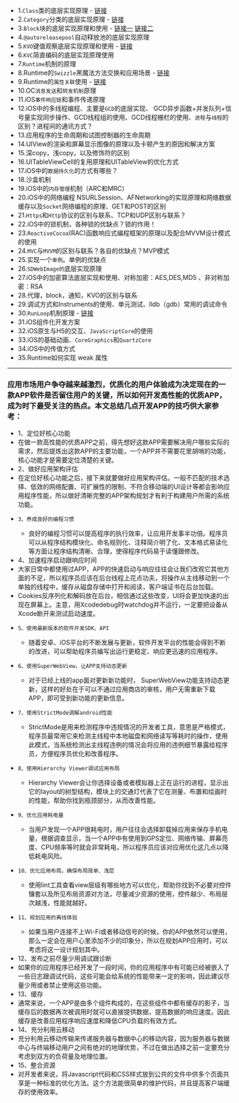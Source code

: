 - 1.`Class`类的底层实现原理 - [链接](https://www.jianshu.com/p/74db5638f34f)
- 2.``Category``分类的底层实现原理 - [链接](https://www.jianshu.com/p/fa66c8be42a2)
- 3.`Block`块的底层实现原理和使用 - [链接一](https://www.jianshu.com/p/c99f4974ddb5)  [链接二](https://www.jianshu.com/p/8865ff43f30e)
- 4.`@autoreleasepool`自动释放池的底层实现原理
- 5.`KVO`键值观察底层实现原理和使用 - [链接](https://www.jianshu.com/p/5477cf91bb32)
- 6.`KVC`简直编码的底层实现原理使用
- 7.`Runtime`机制的原理 
- 8.Runtime的`Swizzle`黑魔法方法交换和应用场景 - [链接](https://www.jianshu.com/p/8acdedf9c1af)
- 9.Runtime的`属性关联`使用 - [链接](https://www.jianshu.com/p/0f9b990e8b0a)
- 10.OC`消息发送`和`转发机制`原理
- 11.iOS`事件响应链`和事件传递原理
- 12.iOS中的多线程编程、主要是`GCD`的底层实现、 GCD异步函数+并发队列+信号量实现同步操作、GCD线程组的使用、GCD线程栅栏的使用、`进程`与`线程`的区别？进程间的通讯方式？
- 13.应用程序的生命周期和试图控制器的生命周期
- 14.UIView的渲染和屏幕显示图像的原理以及卡顿产生的原因和解决方案
- 15.深copy，浅copy，以及修饰符的区别
-  16.UITableViewCell的复用原理和UITableView的优化方式
-  17.iOS中的`数据持久化`的方式有哪些？
- 18.沙盒机制
- 19.iOS中的`内存管理`机制（ARC和MRC）
- 20.iOS中的网络编程 NSURLSession、AFNetworking的实现原理和网络数据缓存以及`Socket`网络编程的原理、GET和POST的区别
- 21.`Https`和`Http`协议的区别与联系、TCP和UDP区别与联系？
- 22.iOS中的锁机制，各种锁的优缺点？锁的作用！
- 23.`ReactiveCocoa`(RAC)函数响应式编程框架的原理以及配合MVVM设计模式的使用
- 24.`MVC`与`MVVM`的区别与联系？各自的优缺点？MVP模式
- 25.实现一个`单例`。单例的优缺点
- 26.`SDWebImage的`底层实现原理
- 27.iOS中的加密算法底层实现和使用、对称加密：AES,DES,MD5  、非对称加密：RSA
- 28.代理，block，通知，KVO的区别与联系
- 29.调试方式和Instruments的使用、单元测试、lldb（gdb）常用的调试命令
- 30.`RunLoop`机制原理 - [链接](https://www.jianshu.com/p/de752066d0ad)
- 31.iOS组件化开发方案
- 32.iOS原生与H5的交互、`JavaScriptCore`的使用
- 33.iOS的基础动画、`CoreGraphics`和`QuartzCore`
- 34.iOS中的传值方式
- 35.Runtime如何实现 weak 属性

---

###  应用市场用户争夺越来越激烈，优质化的用户体验成为决定现在的一款APP软件是否留住用户的关键，所以如何开发高性能的优质APP，成为时下最受关注的热点。本文总结几点开发APP的技巧供大家参考：
  
-  1、定位好核心功能
  - 在做一款高性能的优质APP之前，得先想好这款APP需要解决用户哪些实际的需求，然后提炼出这款APP的主要功能，一个APP并不需要花里胡哨的功能，核心功能才是需要定位清楚的关键。
-    2、做好应用架构评估
   -  在定位好核心功能之后，接下来就要做好应用架构评估。一般不匹配的技术选择、低效的网络配置、可扩展性的限制、不符合移动端的UI设计等都会影响应用程序性能，所以做好清晰完整的APP架构规划才有利于构建用户所需的系统功能。
-     3、养成良好的编程习惯
    - 良好的编程习惯可以提高程序的执行效率，让应用开发事半功倍。程序员可以从程序结构模块化、命名规则化、注释简介明了化、文本格式易读化等方面让程序结构清晰、合理，使得程序代码易于读懂跟修改。
-    4、加速程序启动跟响应时间
   -  大家日常中都使用过APP，APP的快速启动与响应往往会让我们改观它其他方面的不足，所以程序员应该在后台线程上花点功夫，将操作从主线移动到一个单独的线程中，缓存从磁盘存储中打开和阅读，客户端证书在后台加载。
  - Cookies反序列化和解码放在后台，相信通过这些改变，UI将会更加快速的出现在屏幕上。主意，用Xcodedebug时watchdog并不运行，一定要把设备从Xcode断开来测试启动速度。
-     5、使用最新版本的软件开发SDK、API
   -  随着安卓、iOS平台的不断发展与更新，软件开发平台的性能会得到不断的改进，可以帮助程序员编写出运行更稳定、响应更迅速的应用程序。
-     6、使用SuperWebView，让APP支持动态更新
   -  对于已经上线的app面对更新新功能时， SuperWebView功能支持动态更新，这样的好处在于可以不通过应用商店的审核，用户无需重新下载APP，即可受到新功能的更新信息。
-     7、使用StrictMode调解android性能
   -  StrictMode是用来检测程序中违规情况的开发者工具，意思是严格模式，程序员最常用它来检测主线程中本地磁盘和网络读写等耗时的操作，使用此模式，当系统检测出主线程违例的情况会将应用的违例细节暴露给程序员，方便程序员优化和改善程序。
-     8、使用Hierarchy Viewer调试应用布局
   -  Hierarchy Viewer会让你选择设备或者模拟器上正在运行的进程，显示出它的layout的树型结构，模块上的交通灯代表了它在测量、布置和绘画时的性能，帮助你找到瓶颈部分，从而改善性能。
-     9、优化应用耗电量
   -  当用户发现一个APP很耗电时，用户往往会选择卸载掉应用来保存手机电量，根据调查显示，当一个APP中有使用到GPS定位、网络传输、屏幕亮度、CPU频率等时就会非常耗电，所以程序员应该对应用优化这几点以降低耗电风险。
-     10、优化应用布局，确保布局简单、浅层
   -  使用lint工具查看view层级有哪些地方可以优化，帮助你找到不必要对控件镶套以及所见布局资源对方法，尽量减少资源的使用，控件越少、布局层次越浅，性能就越好。
-     11、规划应用的离线体验
  -   如果当用户连接不上Wi-Fi或者移动信号的时候，你的APP依然可以使用，那么一定会在用户心里添加不少的印象分，所以在规划APP应用时，可以考虑将这一设计规划其中。
-    12、发布之前尽量少用调试跟诊断
   -  如果你的应用程序已经开发了一段时间，你的应用程序中有可能已经被嵌入了一些日志跟调试代码，这些可能会给系统的性能带来一定的影响，因此建议尽量少用或者禁止使用这些功能。
-    13、缓存
   -  通常来说，一个APP是由多个组件构成的，在这些组件中都有缓存的影子，当缓存后的数据再次被调用时就可以直接提供数据，提高数据的响应速度。因此缓存是改善应用程序响应速度和降低CPU负载的有效方式。
-   14、充分利用云移动
  -   充分利用云移动传输来传递服务器与数据中心的移动内容，因为服务器与数据中心与终端移动用户之间有绝对的地理优势，不过在做出选择之前一定要充分考虑到双方的负荷量及地理位置。
-    15、整合资源
   -  对开发者来说，将Javascript代码和CSS样式放到公共的文件中供多个页面共享是一种标准的优化方法。这个方法能很简单的维护代码，并且提高客户端缓存的使用效率。